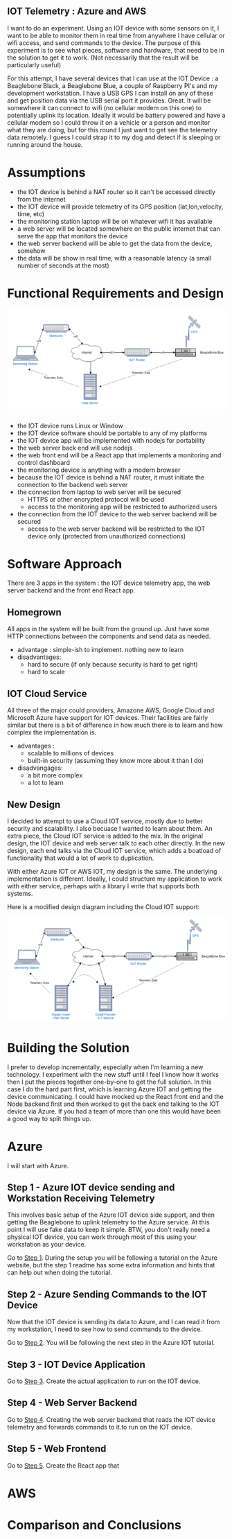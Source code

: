 IOT Telemetry : Azure and AWS
----------------------------------

I want to do an experiment. Using an IOT device with some sensors on it, I want to be able to monitor them in real time
from anywhere I have cellular or wifi access, and send commands to the device. The purpose of this experiment is to see what pieces, software and hardware, 
that need to be in the solution to get it to work. (Not necessarily that the result will be particularly useful)

For this attempt, I have several devices that I can use at the IOT Device : a Beaglebone Black, a Beaglebone Blue, a couple of Raspberry PI's and
my development workstation. I have a USB GPS I can install on any of these and get position data via the USB serial port it provides. 
Great. It will be somewhere it can connect to wifi (no cellular modem on this one) to potentially uplink its location. Ideally it would be battery powered
and have a cellular modem so I could throw it on a vehicle or a person and monitor what they are doing,  but for this
round I just want to get see the telemetry data remotely. I guess I could strap it to my dog and detect if is 
sleeping or running around the house. 

# Assumptions
 - the IOT device is behind a NAT router so it can't be accessed directly from the internet
 - the IOT device will provide telemetry of its GPS position (lat,lon,velocity, time, etc)
 - the monitoring station laptop will be on whatever wifi it has available
 - a web server will be located somewhere on the public internet that can serve the app that monitors the device
 - the web server backend will be able to get the data from the device, somehow
 - the data will be show in real time, with a reasonable latency (a small number of seconds at the most)
 

# Functional Requirements and Design

![alt text](./iot-experiment.png "IOT Experiment Design")

- the IOT device runs Linux or Window
- the IOT device software should be portable to any of my platforms
- the IOT device app will be implemented with nodejs for portability
- the web server back end will use nodejs
- the web front end will be a React app that implements a monitoring and control dashboard
- the monitoring device is anything with a modern browser
- because the IOT device is behind a NAT router, it must initiate the connection to the backend web server
- the connection from laptop to web server will be secured
  - HTTPS or other encrypted protocol will be used
  - access to the monitoring app will be restricted to authorized users
- the connection from the IOT device to the web server backend will be secured
  - access to the web server backend will be restricted to the IOT device only (protected from unauthorized connections)

# Software Approach

There are 3 apps in the system : the IOT device telemetry app, the web server backend and the front end React app.

## Homegrown
   
  All apps in the system will be built from the ground up. Just have some HTTP connections between the components and
  send data as needed. 
   - advantage : simple-ish to implement. nothing new to learn
   - disadvantages:
     - hard to secure (if only because security is hard to get right)
     - hard to scale

## IOT Cloud Service
   
  All three of the major could providers, Amazone AWS, Google Cloud and Microsoft Azure have 
  support for IOT devices. Their facilities are fairly similar but there is a bit of difference
  in how much there is to learn and how complex the implementation is.
  - advantages :
    - scalable to millions of devices
    - built-in security (assuming they know more about it than I do)
  - disadvangages:
    - a bit more complex
    - a lot to learn

## New Design

I decided to attempt to use a Cloud IOT service, mostly due to better security  and scalability. I also becuase
I wanted to learn about them.  An extra piece, the Cloud IOT service is added to the mix. In the original design, the IOT device and web
server talk to each other directly. In the new design, each end talks via the Cloud IOT service, which adds a boatload
of functionality that would a lot of work to duplication.

With either Azure IOT or AWS IOT, my design is the same. The underlying implementation is different. Ideally, I could
structure my application to work with either service, perhaps with a library I write that supports both systems.

Here is a modified design diagram including the Cloud IOT support:

![alt text](./iot-experiment-2.png "IOT Experiment Design With Cloud") 

# Building the Solution

I prefer to develop incrementally, especially when I'm learning a new technology. I experiment with
the new stuff until I feel I know how it works then I put the pieces together one-by-one to get the full solution.
In this case I do the hard part first, which is learning Azure IOT and getting the device communicating. I could 
have mocked up the React front end and the Node backend first and then worked to get the back end talking to the 
IOT device via Azure. If you had a team of more than one this would have been a good way to split things up.

# Azure

I will start with Azure. 

## Step 1 - Azure IOT device sending and Workstation Receiving Telemetry

This involves basic setup of the Azure IOT device side support, and then getting the Beaglebone to uplink telemetry to the Azure service. 
At this point I will use fake data to keep it simple. BTW, you don't really need a physical IOT device, you can work through most of
this using your workstation as your device.

Go to [Step 1](Azure/step1/README.md). During the setup you will be following a tutorial on the Azure website, but the step 1 readme has some extra information and 
hints that can help out when doing the tutorial.

## Step 2 - Azure Sending Commands to the IOT Device

Now that the IOT device is sending its data to Azure, and I can read it from my workstation,  I need to see how to send commands to the device.

Go to [Step 2](Azure/step2/README.md). You will be following the next step in the Azure IOT tutorial.

## Step 3 - IOT Device Application

Go to [Step 3](Azure/step3/README.md).  Create the actual application to run on the IOT device. 

## Step 4 - Web Server Backend

Go to [Step 4](Azure/step4/README.md).  Creating the web server backend that reads the IOT device telemetry and forwards commands to it.to run on the IOT device. 

## Step 5 - Web Frontend

Go to [Step 5](Azure/step5/README.md). Create the React app that 

# AWS

# Comparison and Conclusions